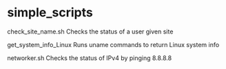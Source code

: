 # simple_scripts

check_site_name.sh 
Checks the status of a user given site

get_system_info_Linux 
Runs uname commands to return Linux system info

networker.sh
Checks the status of IPv4 by pinging 8.8.8.8

